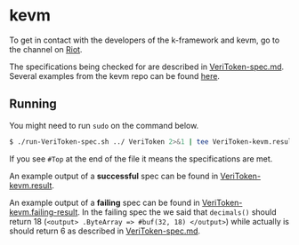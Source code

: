 # kevm
To get in contact with the developers of the k-framework and kevm, go to the channel on [Riot](https://riot.im/app/#/room/#k:matrix.org).

The specifications being checked for are described in [VeriToken-spec.md](./VeriToken-spec.md). Several examples from the kevm repo can be found [here](https://github.com/runtimeverification/evm-semantics/tree/master/tests/specs/examples).

## Running

You might need to run `sudo` on the command below.

```bash
$ ./run-VeriToken-spec.sh ../ VeriToken 2>&1 | tee VeriToken-kevm.result
```

If you see `#Top` at the end of the file it  means the specifications are met.

An example output of a **successful** spec can be found in [VeriToken-kevm.result](./kevm/VeriToken-kevm.result). 

An example output of a **failing** spec can be found in [VeriToken-kevm.failing-result](./kevm/VeriToken-kevm.failing-result). In the failing spec the we said that `decimals()` should return 18 (`<output> .ByteArray => #buf(32, 18) </output>`) while actually is should return 6 as described in [VeriToken-spec.md](./kevm/VeriToken-spec.md).